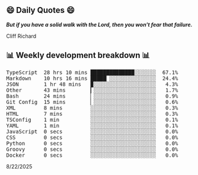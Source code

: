## 😄 Daily Quotes 😄

_**But if you have a solid walk with the Lord, then you won't fear that failure.**_

Cliff Richard



## 📊 Weekly development breakdown 📊

<pre>TypeScript  28 hrs 10 mins ██████████████░░░░░░░  67.1%
Markdown    10 hrs 16 mins █████▏░░░░░░░░░░░░░░░  24.4%
JSON        1 hr 48 mins   ▉░░░░░░░░░░░░░░░░░░░░   4.3%
Other       43 mins        ▎░░░░░░░░░░░░░░░░░░░░   1.7%
Bash        24 mins        ▏░░░░░░░░░░░░░░░░░░░░   0.9%
Git Config  15 mins        ▏░░░░░░░░░░░░░░░░░░░░   0.6%
XML         8 mins         ░░░░░░░░░░░░░░░░░░░░░   0.3%
HTML        7 mins         ░░░░░░░░░░░░░░░░░░░░░   0.3%
TSConfig    1 min          ░░░░░░░░░░░░░░░░░░░░░   0.1%
YAML        1 min          ░░░░░░░░░░░░░░░░░░░░░   0.1%
JavaScript  0 secs         ░░░░░░░░░░░░░░░░░░░░░   0.0%
CSS         0 secs         ░░░░░░░░░░░░░░░░░░░░░   0.0%
Python      0 secs         ░░░░░░░░░░░░░░░░░░░░░   0.0%
Groovy      0 secs         ░░░░░░░░░░░░░░░░░░░░░   0.0%
Docker      0 secs         ░░░░░░░░░░░░░░░░░░░░░   0.0%</pre>

8/22/2025